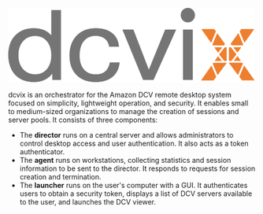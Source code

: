 ![Logo](assets/DcvixLogoDarkBG.png)

dcvix is an orchestrator for the Amazon DCV remote desktop system focused on simplicity, lightweight operation, and security.
It enables small to medium-sized organizations to manage the creation of sessions and server pools.
It consists of three components:
- The **director** runs on a central server and allows administrators to control desktop access and user authentication. It also acts as a token authenticator.
- The **agent** runs on workstations, collecting statistics and session information to be sent to the director. It responds to requests for session creation and termination.
- The **launcher** runs on the user's computer with a GUI. It authenticates users to obtain a security token, displays a list of DCV servers available to the user, and launches the DCV viewer.

